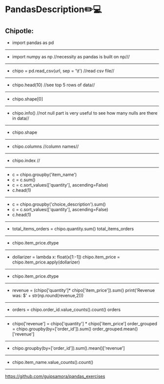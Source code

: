 # PandasDescription:pencil2::computer:
## Chipotle:
+ import pandas as pd
***
+ import numpy as np //necessity as pandas is built on np///
***
+ chipo = pd.read_csv(url, sep = '\t') //read csv file//
***
+ chipo.head(10) //see top 5 rows of data//
***
+ chipo.shape[0] 
***
+ chipo.info() //not null part is very useful to see how many nulls are there in data//
***
+ chipo.shape 
***
+ chipo.columns //column names//
***
+ chipo.index //
***
+ c = chipo.groupby('item_name')
+ c = c.sum()
+ c = c.sort_values(['quantity'], ascending=False)
+ c.head(1)

***
 + c = chipo.groupby('choice_description').sum()
 + c = c.sort_values(['quantity'], ascending=False)
 + c.head(1)
***
+ total_items_orders = chipo.quantity.sum()
  total_items_orders
***
+ chipo.item_price.dtype
***

+ dollarizer = lambda x: float(x[1:-1])
  chipo.item_price = chipo.item_price.apply(dollarizer)
***

+ chipo.item_price.dtype
***

+ revenue = (chipo['quantity']* chipo['item_price']).sum()
  print('Revenue was: $' + str(np.round(revenue,2)))
***
+ orders = chipo.order_id.value_counts().count()
  orders
***

+ chipo['revenue'] = chipo['quantity'] * chipo['item_price']
  order_grouped = chipo.groupby(by=['order_id']).sum()
  order_grouped.mean()['revenue']
***
+ chipo.groupby(by=['order_id']).sum().mean()['revenue']
***

+ chipo.item_name.value_counts().count() 
***
https://github.com/guipsamora/pandas_exercises
